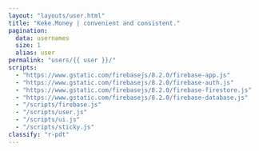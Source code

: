 ```yaml
---
layout: "layouts/user.html"
title: "Keke.Money | convenient and consistent."
pagination:
  data: usernames
  size: 1
  alias: user
permalink: "users/{{ user }}/"
scripts:
  - "https://www.gstatic.com/firebasejs/8.2.0/firebase-app.js"
  - "https://www.gstatic.com/firebasejs/8.2.0/firebase-auth.js"
  - "https://www.gstatic.com/firebasejs/8.2.0/firebase-firestore.js"
  - "https://www.gstatic.com/firebasejs/8.2.0/firebase-database.js"
  - "/scripts/firebase.js"
  - "/scripts/user.js"
  - "/scripts/ui.js"
  - "/scripts/sticky.js"
classify: "r-pdt"
---
```

